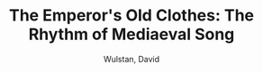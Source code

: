 ---
title: "The Emperor's Old Clothes: The Rhythm of Mediaeval Song"
author: Wulstan, David
volume: LXXVI
isbn10: 1-896926-31-2
isbn13: 978-1-896926-31-5
price: 116
place: Ottawa
publisher: IMM
year: 2001
pages: xv + 398
---